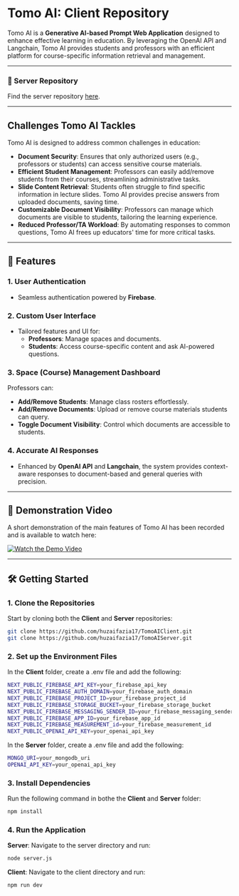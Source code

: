 # Tomo AI: Client Repository

Tomo AI is a **Generative AI-based Prompt Web Application** designed to enhance effective learning in education. By leveraging the OpenAI API and Langchain, Tomo AI provides students and professors with an efficient platform for course-specific information retrieval and management.

---

### 🔗 Server Repository
Find the server repository [here](https://github.com/huzaifazia17/TomoAIServer).

---

## Challenges Tomo AI Tackles

Tomo AI is designed to address common challenges in education:

- **Document Security**: Ensures that only authorized users (e.g., professors or students) can access sensitive course materials.
- **Efficient Student Management**: Professors can easily add/remove students from their courses, streamlining administrative tasks.
- **Slide Content Retrieval**: Students often struggle to find specific information in lecture slides. Tomo AI provides precise answers from uploaded documents, saving time.
- **Customizable Document Visibility**: Professors can manage which documents are visible to students, tailoring the learning experience.
- **Reduced Professor/TA Workload**: By automating responses to common questions, Tomo AI frees up educators' time for more critical tasks.

---

## 🚀 Features
### 1. **User Authentication**
- Seamless authentication powered by **Firebase**.

### 2. **Custom User Interface**
- Tailored features and UI for:
  - **Professors**: Manage spaces and documents.
  - **Students**: Access course-specific content and ask AI-powered questions.

### 3. **Space (Course) Management Dashboard**
Professors can:
- **Add/Remove Students**: Manage class rosters effortlessly.
- **Add/Remove Documents**: Upload or remove course materials students can query.
- **Toggle Document Visibility**: Control which documents are accessible to students.

### 4. **Accurate AI Responses**
- Enhanced by **OpenAI API** and **Langchain**, the system provides context-aware responses to document-based and general queries with precision.

---

## 🎥 Demonstration Video
A short demonstration of the main features of Tomo AI has been recorded and is available to watch here:

[![Watch the Demo Video](https://img.youtube.com/vi/1Q8X6lE_hno/0.jpg)](https://youtu.be/1Q8X6lE_hno)

---

## 🛠️ Getting Started

### 1. Clone the Repositories
Start by cloning both the **Client** and **Server** repositories:
```bash
git clone https://github.com/huzaifazia17/TomoAIClient.git
git clone https://github.com/huzaifazia17/TomoAIServer.git
```

### 2. Set up the Environment Files
In the **Client** folder, create a .env file and add the following: 
```bash
NEXT_PUBLIC_FIREBASE_API_KEY=your_firebase_api_key
NEXT_PUBLIC_FIREBASE_AUTH_DOMAIN=your_firebase_auth_domain
NEXT_PUBLIC_FIREBASE_PROJECT_ID=your_firebase_project_id
NEXT_PUBLIC_FIREBASE_STORAGE_BUCKET=your_firebase_storage_bucket
NEXT_PUBLIC_FIREBASE_MESSAGING_SENDER_ID=your_firebase_messaging_sender_id
NEXT_PUBLIC_FIREBASE_APP_ID=your_firebase_app_id
NEXT_PUBLIC_FIREBASE_MEASUREMENT_id=your_firebase_measurement_id
NEXT_PUBLIC_OPENAI_API_KEY=your_openai_api_key
```
In the **Server** folder, create a .env file and add the following: 
```bash
MONGO_URI=your_mongodb_uri
OPENAI_API_KEY=your_openai_api_key
```

### 3. Install Dependencies
Run the following command in bothe the **Client** and **Server** folder:
```bash
npm install
```

### 4. Run the Application
**Server**:
Navigate to the server directory and run:
```bash
node server.js
```
**Client**:
Navigate to the client directory and run:
```bash
npm run dev
```
